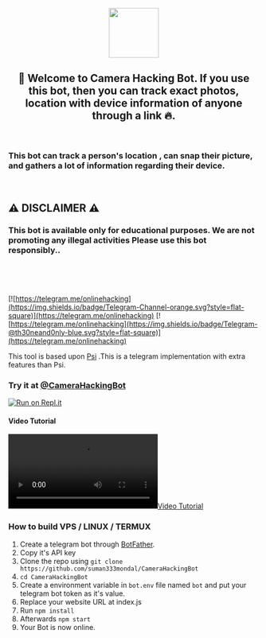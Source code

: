 
<p align='center'><img style="height:100px;width:100px" src="https://te.legra.ph/file/167b6f9e71a4df6e184d7.jpg" ></p>

<h2 align='center'>🔰 Welcome to Camera Hacking Bot. If you use this bot, then you can track exact photos, location with device information of anyone through a link 🔥. </h2>
<p><br></p>
<h3>This bot can track a person's location , can snap their picture, and gathers a lot of information regarding their device.</h3>
<p><br></p>
<h2>⚠️ DISCLAIMER ⚠️</h2>
<h3>This bot is available only for educational purposes. We are not promoting any illegal activities Please use this bot responsibly..</h4>

<p><br></p>
<br>

[![https://telegram.me/onlinehacking](https://img.shields.io/badge/Telegram-Channel-orange.svg?style=flat-square)](https://telegram.me/onlinehacking)
[![https://telegram.me/onlinehacking](https://img.shields.io/badge/Telegram-@th30neand0nly-blue.svg?style=flat-square)](https://telegram.me/onlinehacking)

</div>

This tool is based upon [Psi](https://github.com/Th30neAnd0nly/Psi) .This is a telegram implementation with extra features than Psi.
### Try it at [@CameraHackingBot](https://t.me/CameraHackingBot)


[![Run on Repl.it](https://repl.it/badge/github/suman333mondal/CameraHackingBot)](https://repl.it/github/suman333mondal/CameraHackingBot)
 
#### Video Tutorial 

[![Video Tutorial](https://github.com/suman333mondal/CameraHackingBot/releases/download/1.1/cam.mp4)](https://github.com/suman333mondal/CameraHackingBot/releases/download/1.1/cam.mp4?raw=true)
 

### How to build VPS / LINUX / TERMUX
1. Create a telegram bot through [BotFather](https://t.me/BotFather).
1. Copy it's API key
1. Clone the repo using `git clone https://github.com/suman333mondal/CameraHackingBot`
1. `cd CameraHackingBot`
1. Create a environment variable in `bot.env` file named `bot` and put your telegram bot token as it's value.
1. Replace your website URL at index.js
1. Run `npm install`
1. Afterwards `npm start`
1. Your Bot is now online.
